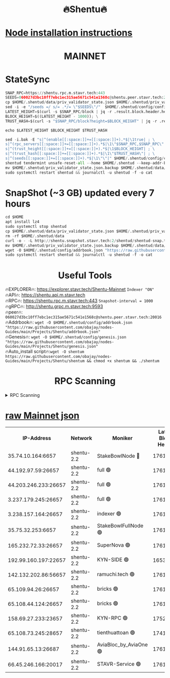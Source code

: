 <h1 align="center"> 🔥Shentu🔥</h1>

[Node installation instructions](https://github.com/obajay/nodes-Guides/tree/main/Projects/Shentu)
=
<h1 align="center"> MAINNET</h1>

# StateSync
```python
SNAP_RPC=https://shentu.rpc.m.stavr.tech:443
SEEDS=060027d3bc10ff7ebc1ec315ae5671c541e1568c@shentu.peer.stavr.tech:20016
cp $HOME/.shentud/data/priv_validator_state.json $HOME/.shentud/priv_validator_state.json.backup
sed -i -e "/seeds =/ s/= .*/= \"$SEEDS\"/"  $HOME/.shentud/config/config.toml
LATEST_HEIGHT=$(curl -s $SNAP_RPC/block | jq -r .result.block.header.height); \
BLOCK_HEIGHT=$((LATEST_HEIGHT - 1000)); \
TRUST_HASH=$(curl -s "$SNAP_RPC/block?height=$BLOCK_HEIGHT" | jq -r .result.block_id.hash)

echo $LATEST_HEIGHT $BLOCK_HEIGHT $TRUST_HASH

sed -i.bak -E "s|^(enable[[:space:]]+=[[:space:]]+).*$|\1true| ; \
s|^(rpc_servers[[:space:]]+=[[:space:]]+).*$|\1\"$SNAP_RPC,$SNAP_RPC\"| ; \
s|^(trust_height[[:space:]]+=[[:space:]]+).*$|\1$BLOCK_HEIGHT| ; \
s|^(trust_hash[[:space:]]+=[[:space:]]+).*$|\1\"$TRUST_HASH\"| ; \
s|^(seeds[[:space:]]+=[[:space:]]+).*$|\1\"\"|" $HOME/.shentud/config/config.toml
shentud tendermint unsafe-reset-all --home $HOME/.shentud --keep-addr-book
mv $HOME/.shentud/priv_validator_state.json.backup $HOME/.shentud/data/priv_validator_state.json
sudo systemctl restart shentud && journalctl -u shentud -f -o cat
```
# SnapShot (~3 GB) updated every 7 hours
```python
cd $HOME
apt install lz4
sudo systemctl stop shentud
cp $HOME/.shentud/data/priv_validator_state.json $HOME/.shentud/priv_validator_state.json.backup
rm -rf $HOME/.shentud/data
curl -o - -L http://shentu.snapshot.stavr.tech:2/shentud/shentud-snap.tar.lz4 | lz4 -c -d - | tar -x -C $HOME/.shentud --strip-components 2
mv $HOME/.shentud/priv_validator_state.json.backup $HOME/.shentud/data/priv_validator_state.json
wget -O $HOME/.shentud/config/addrbook.json "https://raw.githubusercontent.com/obajay/nodes-Guides/main/Projects/Shentu/addrbook.json"
sudo systemctl restart shentud && journalctl -u shentud -f -o cat
```

 <h1 align="center"> Useful Tools</h1>

🔥EXPLORER🔥:     https://explorer.stavr.tech/Shentu-Mainnet        `Indexer "ON"` \
🔥API🔥:          https://shentu.api.m.stavr.tech \
🔥RPC🔥:          https://shentu.rpc.m.stavr.tech:443              `Snapshot-interval = 1000` \
🔥gRPC🔥:         http://shentu.grpc.m.stavr.tech:9593 \
🔥peer🔥:         `060027d3bc10ff7ebc1ec315ae5671c541e1568c@shentu.peer.stavr.tech:20016` \
🔥Addrbook🔥:  `wget -O $HOME/.shentud/config/addrbook.json "https://raw.githubusercontent.com/obajay/nodes-Guides/main/Projects/Shentu/addrbook.json"` \
🔥Genesis🔥:  `wget -O $HOME/.shentud/config/genesis.json "https://raw.githubusercontent.com/obajay/nodes-Guides/main/Projects/Shentu/genesis.json"` \
🔥Auto_install script🔥:`wget -O shentum https://raw.githubusercontent.com/obajay/nodes-Guides/main/Projects/Shentu/shentum && chmod +x shentum && ./shentum`

<h1 align="center"> RPC Scanning</h1>

<details>
<summary>RPC Scanning</summary>

<h2 align="center"> We scan nodes in real time every 4 hours. And we provide the final result of RPC endpoints.
We cannot influence the operation of these nodes in any way. </h2>


```python
If Voting Power is higher than 0 --> then the Node is a validator of the network and may be subject to attack and be a potential threat to the chain.
```
```python
We marked such validators with a red symbol
```

</details>

[raw Mainnet json](https://rpc-check.shentum.stavr.tech/shentum/rpc-shentum-result.json)
=


<table><tr><th>IP-Address</th><th>Network</th><th>Moniker</th><th>Latest Block Height</th><th>Earliest Block Height</th><th>Catching Up</th><th>Tx Index</th><th>Voting Power</th><th>Scan Time</th></tr><tr><td>35.74.10.164:6657</td><td>shentu-2.2</td><td>StakeBowlNode 🔴</td><td>17618668</td><td>8308501</td><td>False</td><td>on</td><td>50178</td><td>2024-03-13T13:34:10.961676305UTC</td></tr><tr><td>44.192.97.59:26657</td><td>shentu-2.2</td><td>full 🟢</td><td>17618668</td><td>9786901</td><td>False</td><td>on</td><td>0</td><td>2024-03-13T13:34:07.642087202UTC</td></tr><tr><td>44.203.246.233:26657</td><td>shentu-2.2</td><td>full 🟢</td><td>17618670</td><td>9786901</td><td>False</td><td>on</td><td>0</td><td>2024-03-13T13:34:19.702467764UTC</td></tr><tr><td>3.237.179.245:26657</td><td>shentu-2.2</td><td>full 🟢</td><td>17618671</td><td>9786901</td><td>False</td><td>on</td><td>0</td><td>2024-03-13T13:34:28.461821735UTC</td></tr><tr><td>3.238.157.164:26657</td><td>shentu-2.2</td><td>indexer 🟢</td><td>17618673</td><td>9786901</td><td>False</td><td>on</td><td>0</td><td>2024-03-13T13:34:39.665808783UTC</td></tr><tr><td>35.75.32.253:6657</td><td>shentu-2.2</td><td>StakeBowlFullNode 🟢</td><td>17618677</td><td>10470762</td><td>False</td><td>on</td><td>0</td><td>2024-03-13T13:35:04.644917684UTC</td></tr><tr><td>165.232.72.33:26657</td><td>shentu-2.2</td><td>SuperNova 🟢</td><td>17618677</td><td>15936001</td><td>False</td><td>off</td><td>0</td><td>2024-03-13T13:35:03.406875128UTC</td></tr><tr><td>192.99.160.197:22657</td><td>shentu-2.2</td><td>KYN-SIDE 🟢</td><td>16535580</td><td>16083091</td><td>False</td><td>on</td><td>0</td><td>2024-03-13T13:35:51.965180194UTC</td></tr><tr><td>142.132.202.86:56657</td><td>shentu-2.2</td><td>ramuchi.tech 🟢</td><td>17618683</td><td>16196001</td><td>False</td><td>on</td><td>0</td><td>2024-03-13T13:35:40.814543863UTC</td></tr><tr><td>65.109.94.26:26657</td><td>shentu-2.2</td><td>bricks 🟢</td><td>17618685</td><td>16401001</td><td>False</td><td>on</td><td>0</td><td>2024-03-13T13:35:47.804292296UTC</td></tr><tr><td>65.108.44.124:26657</td><td>shentu-2.2</td><td>bricks 🟢</td><td>17618685</td><td>16401001</td><td>False</td><td>on</td><td>0</td><td>2024-03-13T13:35:52.302522549UTC</td></tr><tr><td>158.69.27.233:23657</td><td>shentu-2.2</td><td>KYN-RPC 🟢</td><td>17528125</td><td>16778677</td><td>False</td><td>on</td><td>0</td><td>2024-03-13T13:35:38.545673883UTC</td></tr><tr><td>65.108.73.245:28657</td><td>shentu-2.2</td><td>tienthuattoan 🟢</td><td>17415110</td><td>17399930</td><td>False</td><td>on</td><td>0</td><td>2024-03-13T13:35:15.503937650UTC</td></tr><tr><td>144.91.65.13:26687</td><td>shentu-2.2</td><td>AviaBloc_by_AviaOne 🟢</td><td>17618679</td><td>17608397</td><td>False</td><td>off</td><td>0</td><td>2024-03-13T13:35:13.161057939UTC</td></tr><tr><td>66.45.246.166:20017</td><td>shentu-2.2</td><td>STAVR-Service 🟢</td><td>17618685</td><td>17612001</td><td>False</td><td>on</td><td>0</td><td>2024-03-13T13:35:47.500556971UTC</td></tr></table>
